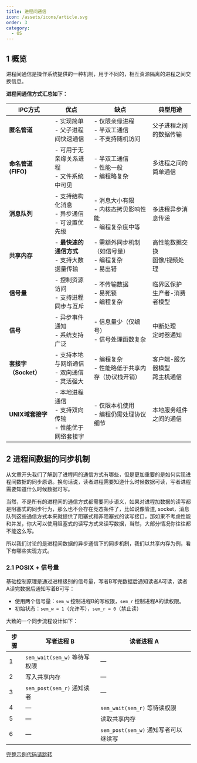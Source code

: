 ```yaml
---
title: 进程间通信
icon: /assets/icons/article.svg
order: 3
category:
  - OS
---
```


## 1 概览

进程间通信是操作系统提供的一种机制，用于不同的，相互资源隔离的进程之间交换信息。

**进程间通信方式汇总如下：**

| IPC方式              | 优点                                                     | 缺点                                                       | 典型用途                        |
| -------------------- | -------------------------------------------------------- | ---------------------------------------------------------- | ------------------------------- |
| **匿名管道**         | - 实现简单<br>- 父子进程间快速通信                       | - 仅限亲缘进程<br>- 半双工通信<br>- 不支持随机访问         | 父子进程之间的数据传输          |
| **命名管道 (FIFO)**  | - 可用于无亲缘关系进程<br>- 文件系统中可见               | - 半双工通信<br>- 性能一般<br>- 编程略复杂                 | 多进程之间的简单通信            |
| **消息队列**         | - 支持结构化消息<br>- 异步通信<br>- 可设置优先级         | - 消息大小有限<br>- 内核态拷贝影响性能<br>- 编程复杂度中等 | 多进程异步消息传递              |
| **共享内存**         | - **最快速的通信方式**<br>- 支持大数据量传输             | - 需额外同步机制（如信号量）<br>- 编程复杂<br>- 易出错     | 高性能数据交换<br>图像/视频处理 |
| **信号量**           | - 控制资源访问<br>- 支持进程同步与互斥                   | - 不传输数据<br>- 易死锁<br>- 编程复杂                     | 临界区保护<br>生产者-消费者模型 |
| **信号**             | - 异步事件通知<br>- 系统支持广泛                         | - 信息量少（仅编号）<br>- 信号处理函数复杂                 | 中断处理<br>定时器通知          |
| **套接字（Socket）** | - 支持本地与网络通信<br>- 双向通信<br>- 灵活强大         | - 编程复杂<br>- 性能略低于共享内存（协议栈开销）           | 客户端-服务器模型<br>跨主机通信 |
| **UNIX域套接字**     | - 本地进程通信<br>- 支持双向传输<br>- 性能优于网络套接字 | - 仅限本机使用<br>- 编程仍需处理协议细节                   | 本地服务组件之间的通信          |

## 2 进程间数据的同步机制

从文章开头我们了解到了进程间的通信方式有哪些，但是更加重要的是如何实现进程间数据的同步原语。换句话说，读者进程需要知道什么时候数据可读，写者进程需要知道什么时候数据可写。

当然，不是所有的进程间的通信方式都需要同步语义，如果对进程加数据的读写都是阻塞式的同步行为，那么也不会存在竞态条件了，比如说像管道, socket，消息队列这些通信方式本来就提供了阻塞式和非阻塞式的读写接口，那如果不考虑性能和并发，你大可以使用阻塞式的读写方式来读写数据，当然，大部分情况你往往都不能这么写。

所以我们讨论的是进程间数据的异步通信下的同步机制，我们以共享内存为例，看下有哪些实现方式。

### 2.1 POSIX + 信号量

基础控制原理是通过进程级别的信号量，写者B写完数据后通知读者A可读，读者A读完数据后通知写着B可写：
- 使用两个信号量：`sem_w` 控制进程B的写权限，`sem_r` 控制进程A的读权限。
- 初始状态：`sem_w = 1`（允许写），`sem_r = 0`（禁止读）

大致的一个同步流程设计如下：

| 步骤 | 写者进程 B                   | 读者进程 A                           |
| ---- | ---------------------------- | ------------------------------------ |
| 1    | `sem_wait(sem_w)` 等待写权限 | —                                    |
| 2    | 写入共享内存                 | —                                    |
| 3    | `sem_post(sem_r)` 通知读者   | —                                    |
| 4    | —                            | `sem_wait(sem_r)` 等待读权限         |
| 5    | —                            | 读取共享内存                         |
| 6    | —                            | `sem_post(sem_w)` 通知写者可以继续写 |

[完整示例代码请跳转](https://github.com/MorseWayne/practice/blob/main/c%2B%2B/ipc/shm_channel.h)
